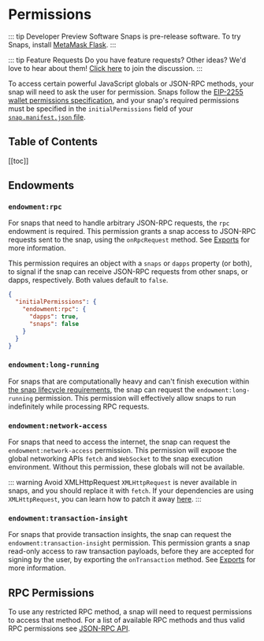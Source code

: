 # Permissions

::: tip Developer Preview Software
Snaps is pre-release software. To try Snaps, install [MetaMask Flask](https://metamask.io/flask).
:::

::: tip Feature Requests
Do you have feature requests? Other ideas? We'd love to hear about them! [Click here](https://github.com/MetaMask/snaps-skunkworks/discussions) to join the discussion.
:::

To access certain powerful JavaScript globals or JSON-RPC methods, your snap will need to ask the user for permission. Snaps follow the [EIP-2255 wallet permissions specification](https://eips.ethereum.org/EIPS/eip-2255), and your snap's required permissions must be specified in the `initialPermissions` field of your [`snap.manifest.json` file](./snaps-development-guide.md#the-snap-manifest).

## Table of Contents

[[toc]]

## Endowments

### `endowment:rpc`

For snaps that need to handle arbitrary JSON-RPC requests, the `rpc` endowment is required. This permission grants a snap access to JSON-RPC requests sent to the snap, using the `onRpcRequest` method. See [Exports](./snaps-exports.html#onrpcrequest) for more information.

This permission requires an object with a `snaps` or `dapps` property (or both), to signal if the snap can receive JSON-RPC requests from other snaps, or dapps, respectively. Both values default to `false`.

```json
{
  "initialPermissions": {
    "endowment:rpc": {
      "dapps": true,
      "snaps": false
    }
  }
}
```

### `endowment:long-running`

For snaps that are computationally heavy and can't finish execution within [the snap lifecycle requirements](./snaps-development-guide.md#the-snap-lifecycle), the snap can request the `endowment:long-running` permission.
This permission will effectively allow snaps to run indefinitely while processing RPC requests.

### `endowment:network-access`

For snaps that need to access the internet, the snap can request the `endowment:network-access` permission. This permission will expose the global networking APIs `fetch` and `WebSocket` to the snap execution environment. Without this permission, these globals will not be available.

::: warning Avoid XMLHttpRequest
`XMLHttpRequest` is never available in snaps, and you should replace it with `fetch`. If your dependencies are using `XMLHttpRequest`, you can learn how to patch it away [here](./snaps-patching-dependencies.md#patching-the-use-of-xmlhttprequest).
:::

### `endowment:transaction-insight`

For snaps that provide transaction insights, the snap can request the `endowment:transaction-insight` permission. This permission grants a snap read-only access to raw transaction payloads, before they are accepted for signing by the user, by exporting the `onTransaction` method. See [Exports](./snaps-exports.html#ontransaction) for more information.

## RPC Permissions

To use any restricted RPC method, a snap will need to request permissions to access that method. For a list of available RPC methods and thus valid RPC permissions see [JSON-RPC API](./snaps-rpc-api.html#restricted-methods).
